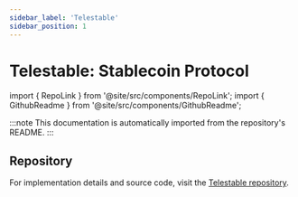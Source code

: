 ```yaml
---
sidebar_label: 'Telestable'
sidebar_position: 1
---
```


# Telestable: Stablecoin Protocol

import { RepoLink } from '@site/src/components/RepoLink';
import { GithubReadme } from '@site/src/components/GithubReadme';

<RepoLink href="https://github.com/kungfuflex/alkanes-std-telestable" />

<GithubReadme owner="kungfuflex" repo="alkanes-std-telestable" />

:::note
This documentation is automatically imported from the repository's README.
:::

## Repository

For implementation details and source code, visit the [Telestable repository](https://github.com/kungfuflex/alkanes-std-telestable).
